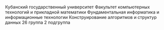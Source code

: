 Кубанский государственный университет
Факультет компьютерных технологий и прикладной математики
Фундаментальная информатика и информационные технологии
Конструирование алгоритмов и структур данных
26 группа 2 подгруппа

